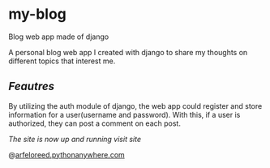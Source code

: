 # my-blog
Blog web app made of django

A personal blog web app I created with django to share my thoughts on different topics that interest me.

## _Feautres_
By utilizing the auth module of django, the web app could register and store information for a user(username and password). With this, if a user is authorized, they can post a comment on each post.

_The site is now up and running visit site_ 

@[arfeloreed.pythonanywhere.com](https://arfeloreed.pythonanywhere.com/)